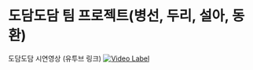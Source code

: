 
# 도담도담 팀 프로젝트(병선, 두리, 설아, 동환)


도담도담 시연영상 (유투브 링크)
[![Video Label](http://img.youtube.com/vi/Gt5811J6ylM/0.jpg)](https://www.youtube.com/watch?v=Gt5811J6ylM) 

